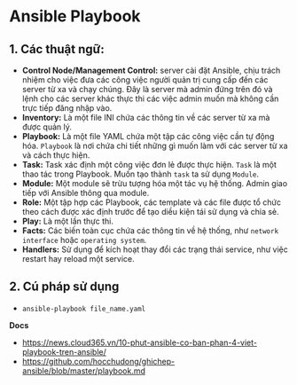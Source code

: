 # Ansible Playbook
## 1. Các thuật ngữ:
- **Control Node/Management Control:** server cài đặt Ansible, chịu trách nhiệm cho việc đưa các công việc người quản trị cung cấp đến các server từ xa và chạy chúng. Đây là server mà admin đứng trên đó và lệnh cho các server khác thực thi các việc admin muốn mà không cần trực tiếp đăng nhập vào.
- **Inventory:** Là một file INI chứa các thông tin về các server từ xa mà được quản lý.
- **Playbook:** Là một file YAML chứa một tập các công việc cần tự động hóa. `Playbook` là nơi chứa chi tiết những gì muốn làm với các server từ xa và cách thực hiện.
- **Task:** Task xác định một công việc đơn lẻ được thực hiện. `Task` là một thao tác trong Playbook. Muốn tạo thành `task` ta sử dụng `Module`.
- **Module:** Một module sẽ trừu tượng hóa một tác vụ hệ thống. Admin giao tiếp với Ansible thông qua module.
- **Role:** Một tập hợp các Playbook, các template và các file được tổ chức theo cách được xác định trước để tạo diều kiện tái sử dụng và chia sẻ.
- **Play:** Là một lần thực thi.
- **Facts:** Các biến toàn cục chứa các thông tin về hệ thống, như `network interface` hoặc `operating system`.
- **Handlers:** Sử dụng để kích hoạt thay đổi các trạng thái service, như việc restart hay reload một service.

## 2. Cú pháp sử dụng
- `ansible-playbook file_name.yaml`



__Docs__
- https://news.cloud365.vn/10-phut-ansible-co-ban-phan-4-viet-playbook-tren-ansible/
- https://github.com/hocchudong/ghichep-ansible/blob/master/playbook.md